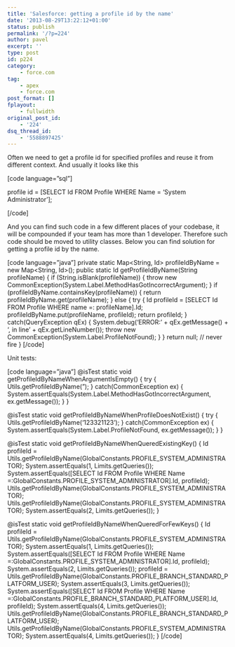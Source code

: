 ```yaml
---
title: 'Salesforce: getting a profile id by the name'
date: '2013-08-29T13:22:12+01:00'
status: publish
permalink: '/?p=224'
author: pavel
excerpt: ''
type: post
id: p224
category:
    - force.com
tag:
    - apex
    - force.com
post_format: []
fplayout:
    - fullwidth
original_post_id:
    - '224'
dsq_thread_id:
    - '5588897425'
---
```

Often we need to get a profile id for specified profiles and reuse it from different context. And usually it looks like this

\[code language=”sql”\]

profile id = \[SELECT Id FROM Profile WHERE Name = ‘System Administrator’\];

\[/code\]

And you can find such code in a few different places of your codebase, it will be compounded if your team has more than 1 developer. Therefore such code should be moved to utility classes.
Below you can find solution for getting a profile id by the name.

\[code language=”java”\]
 private static Map&lt;String, Id&gt; profileIdByName = new Map&lt;String, Id&gt;();
 public static Id getProfileIdByName(String profileName) {
 if (String.isBlank(profileName)) {
 throw new CommonException(System.Label.MethodHasGotIncorrectArgument);
 }
 if (profileIdByName.containsKey(profileName)) {
 return profileIdByName.get(profileName);
 } else {
 try {
 Id profileId = \[SELECT Id FROM Profile WHERE name =: profileName\].Id;
 profileIdByName.put(profileName, profileId);
 return profileId;
 } catch(QueryException qEx) {
 System.debug(‘ERROR:’ + qEx.getMessage() + ‘, in line’ + qEx.getLineNumber());
 throw new CommonException(System.Label.ProfileNotFound);
 }
 }
 return null; // never fire
 }
\[/code\]

Unit tests:

\[code language=”java”\]
 @isTest static void getProfileIdByNameWhenArgumentIsEmpty() {
 try {
 Utils.getProfileIdByName(”);
 } catch(CommonException ex) {
 System.assertEquals(System.Label.MethodHasGotIncorrectArgument, ex.getMessage());
 }
 }

@isTest static void getProfileIdByNameWhenProfileDoesNotExist() {
 try {
 Utils.getProfileIdByName(‘123321123’);
 } catch(CommonException ex) {
 System.assertEquals(System.Label.ProfileNotFound, ex.getMessage());
 }
 }

@isTest static void getProfileIdByNameWhenQueredExistingKey() {
 Id profileId = Utils.getProfileIdByName(GlobalConstants.PROFILE\_SYSTEM\_ADMINISTRATOR);
 System.assertEquals(1, Limits.getQueries());
 System.assertEquals(\[SELECT Id FROM Profile WHERE Name =:GlobalConstants.PROFILE\_SYSTEM\_ADMINISTRATOR\].Id,
 profileId);
 Utils.getProfileIdByName(GlobalConstants.PROFILE\_SYSTEM\_ADMINISTRATOR);
 Utils.getProfileIdByName(GlobalConstants.PROFILE\_SYSTEM\_ADMINISTRATOR);
 System.assertEquals(2, Limits.getQueries());
 }

@isTest static void getProfileIdByNameWhenQueredForFewKeys() {
 Id profileId = Utils.getProfileIdByName(GlobalConstants.PROFILE\_SYSTEM\_ADMINISTRATOR);
 System.assertEquals(1, Limits.getQueries());
 System.assertEquals(\[SELECT Id FROM Profile WHERE Name =:GlobalConstants.PROFILE\_SYSTEM\_ADMINISTRATOR\].Id,
 profileId);
 System.assertEquals(2, Limits.getQueries());
 profileId = Utils.getProfileIdByName(GlobalConstants.PROFILE\_BRANCH\_STANDARD\_PLATFORM\_USER);
 System.assertEquals(3, Limits.getQueries());
 System.assertEquals(\[SELECT Id FROM Profile WHERE Name =:GlobalConstants.PROFILE\_BRANCH\_STANDARD\_PLATFORM\_USER\].Id,
 profileId);
 System.assertEquals(4, Limits.getQueries());
 Utils.getProfileIdByName(GlobalConstants.PROFILE\_BRANCH\_STANDARD\_PLATFORM\_USER);
 Utils.getProfileIdByName(GlobalConstants.PROFILE\_SYSTEM\_ADMINISTRATOR);
 System.assertEquals(4, Limits.getQueries());
 }
\[/code\]
